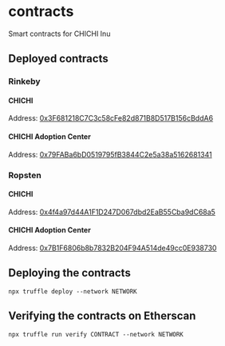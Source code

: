 # contracts
Smart contracts for CHICHI Inu

## Deployed contracts

### Rinkeby

#### CHICHI

Address: [0x3F681218C7C3c58cFe82d871B8D517B156cBddA6](https://rinkeby.etherscan.io/address/0x3F681218C7C3c58cFe82d871B8D517B156cBddA6)

#### CHICHI Adoption Center

Address: [0x79FABa6bD0519795fB3844C2e5a38a5162681341](https://rinkeby.etherscan.io/address/0x79FABa6bD0519795fB3844C2e5a38a5162681341)

### Ropsten

#### CHICHI

Address: [0x4f4a97d44A1F1D247D067dbd2EaB55Cba9dC68a5](https://ropsten.etherscan.io/address/0x4f4a97d44A1F1D247D067dbd2EaB55Cba9dC68a5)

#### CHICHI Adoption Center

Address: [0x7B1F6806b8b7832B204F94A514de49cc0E938730](https://ropsten.etherscan.io/address/0x7B1F6806b8b7832B204F94A514de49cc0E938730)

## Deploying the contracts

```shell
npx truffle deploy --network NETWORK
```

## Verifying the contracts on Etherscan

```shell
npx truffle run verify CONTRACT --network NETWORK
```
